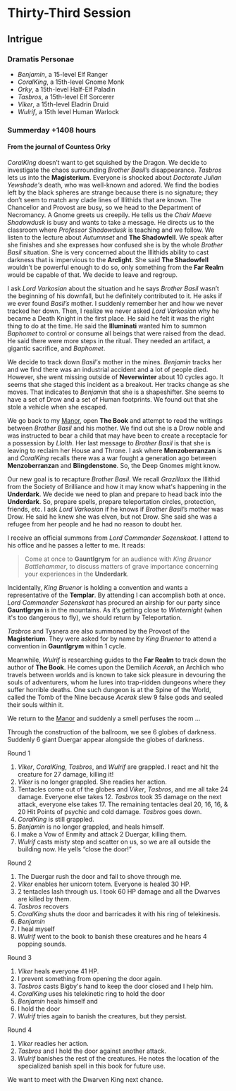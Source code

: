 # Thirty-Third Session

## Intrigue

### Dramatis Personae

- *Benjamin*, a 15-level Elf Ranger
- *CoralKing*, a 15th-level Gnome Monk
- *Orky*, a 15th-level Half-Elf Paladin
- *Tasbros*, a 15th-level Elf Sorcerer
- *Viker*, a 15th-level Eladrin Druid
- *Wulrif*, a 15th level Human Warlock

### Summerday +1408 hours

#### From the journal of Countess Orky

*CoralKing* doesn’t want to get squished by the Dragon. We decide to investigate the chaos surrounding *Brother Basil*’s disappearance. *Tasbros* lets us into the **Magisterium**. Everyone is shocked about *Doctorate Julian Yewshade's* death, who was well-known and adored. We find the bodies left by the black spheres are strange because there is no signature; they don’t seem to match any clade lines of Illithids that are known. The Chancellor and Provost are busy, so we head to the Department of Necromancy. A Gnome greets us creepily. He tells us the *Chair Maeve Shadowdusk* is busy and wants to take a message. He directs us to the classroom where *Professor Shadowdusk* is teaching and we follow. We listen to the lecture about *Autumnset* and **The Shadowfell**. We speak after she finishes and she expresses how confused she is by the whole *Brother Basil* situation. She is very concerned about the Illithids ability to cast darkness that is impervious to the **Arclight**. She said **The Shadowfell** wouldn’t be powerful enough to do so, only something from the **Far Realm** would be capable of that. We decide to leave and regroup.

I ask *Lord Varkosian* about the situation and he says *Brother Basil* wasn’t the beginning of his downfall, but he definitely contributed to it. He asks if we ever found *Basil’s* mother. I suddenly remember her and how we never tracked her down. Then, I realize we never asked *Lord Varkosian* why he became a Death Knight in the first place. He said he felt it was the right thing to do at the time. He said the **Illuminati** wanted him to summon *Baphomet* to control or consume all beings that were raised from the dead. He said there were more steps in the ritual. They needed an artifact, a gigantic sacrifice, and *Baphomet*.

We decide to track down *Basil's* mother in the mines. *Benjamin* tracks her and we find there was an industrial accident and a lot of people died. However, she went missing outside of **Neverwinter** about 10 cycles ago. It seems that she staged this incident as a breakout. Her tracks change as she moves. That indicates to *Benjamin* that she is a shapeshifter. She seems to have a set of Drow and a set of Human footprints. We found out that she stole a vehicle when she escaped.

We go back to my [Manor], open **The Book** and attempt to read the writings between *Brother Basil* and his mother. We find out she is a Drow noble and was instructed to bear a child that may have been to create a receptacle for a possession by *Llolth*. Her last message to *Brother Basil* is that she is leaving to reclaim her House and Throne. I ask where **Menzoberranzan** is and *CoralKing* recalls there was a war fought a generation ago between **Menzoberranzan** and **Blingdenstone**. So, the Deep Gnomes might know.

Our new goal is to recapture *Brother Basil*. We recall *Grazillaxx* the Illithid from the Society of Brilliance and how it may know what's happening in the **Underdark**. We decide we need to plan and prepare to head back into the **Underdark**. So, prepare spells, prepare teleportation circles, protection, friends, etc. I ask *Lord Varkosian* if he knows if *Brother Basil*’s mother was Drow. He said he knew she was elven, but not Drow. She said she was a refugee from her people and he had no reason to doubt her.

I receive an official summons from *Lord Commander Sozenskaat*. I attend to his office and he passes a letter to me. It reads:

> Come at once to **Gauntlgrym** for an audience with *King Bruenor Battlehammer*, to discuss matters of grave importance concerning your experiences in the **Underdark**.

Incidentally, *King Bruenor* is holding a convention and wants a representative of the **Templar**. By attending I can accomplish both at once. *Lord Commander Sozenskaat* has procured an airship for our party since ****Gauntlgrym**** is in the mountains. As it’s getting close to *Winternight* (when it's too dangerous to fly), we should return by Teleportation.

*Tasbros* and Tysnera are also summoned by the Provost of the **Magisterium**. They were asked for by name by *King Bruenor* to attend a convention in **Gauntlgrym** within 1 cycle.

Meanwhile, *Wulrif* is researching guides to the **Far Realm** to track down the author of **The Book**. He comes upon the Demilich *Acerak*, an Archlich who travels between worlds and is known to take sick pleasure in devouring the souls of adventurers, whom he lures into trap-ridden dungeons where they suffer horrible deaths. One such dungeon is at the Spine of the World, called the Tomb of the Nine because *Acerak* slew 9 false gods and sealed their souls within it.

We return to the [Manor] and suddenly a smell perfuses the room ...

Through the construction of the ballroom, we see 6 globes of darkness. Suddenly 6 giant Duergar appear alongside the globes of darkness.

Round 1

1. *Viker*, *CoralKing*, *Tasbros*, and *Wulrif* are grappled. I react and hit the creature for 27 damage, killing it!
2. *Viker* is no longer grappled. She readies her action.
3. Tentacles come out of the globes and *Viker*, *Tasbros*, and me all take 24 damage. Everyone else takes 12. *Tasbros* took 35 damage on the next attack, everyone else takes 17. The remaining tentacles deal 20, 16, 16, & 20 Hit Points of psychic and cold damage. *Tasbros* goes down.
4. *CoralKing* is still grappled.
5. *Benjamin* is no longer grappled, and heals himself.
6. I make a Vow of Enmity and attack 2 Duergar, killing them.
7. *Wulrif* casts misty step and scatter on us, so we are all outside the building now. He yells “close the door!”

Round 2

1. The Duergar rush the door and fail to shove through me.
2. *Viker* enables her unicorn totem. Everyone is healed 30 HP.
3. 2 tentacles lash through us. I took 60 HP damage and all the Dwarves are killed by them.
4. *Tasbros* recovers
5. *CoralKing* shuts the door and barricades it with his ring of telekinesis.
6. *Benjamin*
7. I heal myself
8. *Wulrif* went to the book to banish these creatures and he hears 4 popping sounds.

Round 3

1. *Viker* heals everyone 41 HP.
2. I prevent something from opening the door again.
3. *Tasbros* casts Bigby's hand to keep the door closed and I help him.
4. *CoralKing* uses his telekinetic ring to hold the door
5. *Benjamin* heals himself and
6. I hold the door
7. *Wulrif* tries again to banish the creatures, but they persist.

Round 4

1. *Viker* readies her action.
2. *Tasbros* and I hold the door against another attack.
3. *Wulrif* banishes the rest of the creatures. He notes the location of the specialized banish spell in this book for future use.

We want to meet with the Dwarven King next chance.

[Manor]: https://media.dndbeyond.com/compendium-images/ua/bastions-cantrips/BRF3GSu0nTfNu8p4/UA2023-BastionsCantrips.pdf
